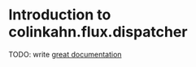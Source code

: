 # Introduction to colinkahn.flux.dispatcher

TODO: write [great documentation](http://jacobian.org/writing/what-to-write/)

